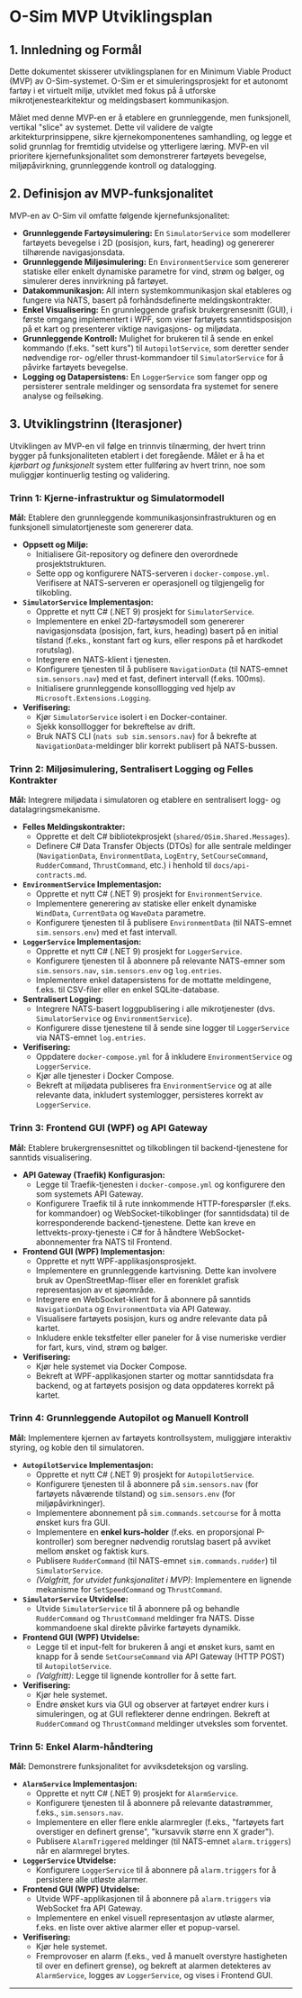 # O-Sim MVP Utviklingsplan

## 1. Innledning og Formål

Dette dokumentet skisserer utviklingsplanen for en Minimum Viable Product (MVP) av O-Sim-systemet. O-Sim er et simuleringsprosjekt for et autonomt fartøy i et virtuelt miljø, utviklet med fokus på å utforske mikrotjenestearkitektur og meldingsbasert kommunikasjon.

Målet med denne MVP-en er å etablere en grunnleggende, men funksjonell, vertikal "slice" av systemet. Dette vil validere de valgte arkitekturprinsippene, sikre kjernekomponentenes samhandling, og legge et solid grunnlag for fremtidig utvidelse og ytterligere læring. MVP-en vil prioritere kjernefunksjonalitet som demonstrerer fartøyets bevegelse, miljøpåvirkning, grunnleggende kontroll og datalogging.

## 2. Definisjon av MVP-funksjonalitet

MVP-en av O-Sim vil omfatte følgende kjernefunksjonalitet:

- **Grunnleggende Fartøysimulering:** En `SimulatorService` som modellerer fartøyets bevegelse i 2D (posisjon, kurs, fart, heading) og genererer tilhørende navigasjonsdata.
- **Grunnleggende Miljøsimulering:** En `EnvironmentService` som genererer statiske eller enkelt dynamiske parametre for vind, strøm og bølger, og simulerer deres innvirkning på fartøyet.
- **Datakommunikasjon:** All intern systemkommunikasjon skal etableres og fungere via NATS, basert på forhåndsdefinerte meldingskontrakter.
- **Enkel Visualisering:** En grunnleggende grafisk brukergrensesnitt (GUI), i første omgang implementert i WPF, som viser fartøyets sanntidsposisjon på et kart og presenterer viktige navigasjons- og miljødata.
- **Grunnleggende Kontroll:** Mulighet for brukeren til å sende en enkel kommando (f.eks. "sett kurs") til `AutopilotService`, som deretter sender nødvendige ror- og/eller thrust-kommandoer til `SimulatorService` for å påvirke fartøyets bevegelse.
- **Logging og Datapersistens:** En `LoggerService` som fanger opp og persisterer sentrale meldinger og sensordata fra systemet for senere analyse og feilsøking.

## 3. Utviklingstrinn (Iterasjoner)

Utviklingen av MVP-en vil følge en trinnvis tilnærming, der hvert trinn bygger på funksjonaliteten etablert i det foregående. Målet er å ha et _kjørbart og funksjonelt_ system etter fullføring av hvert trinn, noe som muliggjør kontinuerlig testing og validering.

### Trinn 1: Kjerne-infrastruktur og Simulatormodell

**Mål:** Etablere den grunnleggende kommunikasjonsinfrastrukturen og en funksjonell simulatortjeneste som genererer data.

- **Oppsett og Miljø:**
  - Initialisere Git-repository og definere den overordnede prosjektstrukturen.
  - Sette opp og konfigurere NATS-serveren i `docker-compose.yml`. Verifisere at NATS-serveren er operasjonell og tilgjengelig for tilkobling.
- **`SimulatorService` Implementasjon:**
  - Opprette et nytt C# (.NET 9) prosjekt for `SimulatorService`.
  - Implementere en enkel 2D-fartøysmodell som genererer navigasjonsdata (posisjon, fart, kurs, heading) basert på en initial tilstand (f.eks., konstant fart og kurs, eller respons på et hardkodet rorutslag).
  - Integrere en NATS-klient i tjenesten.
  - Konfigurere tjenesten til å publisere `NavigationData` (til NATS-emnet `sim.sensors.nav`) med et fast, definert intervall (f.eks. 100ms).
  - Initialisere grunnleggende konsolllogging ved hjelp av `Microsoft.Extensions.Logging`.
- **Verifisering:**
  - Kjør `SimulatorService` isolert i en Docker-container.
  - Sjekk konsolllogger for bekreftelse av drift.
  - Bruk NATS CLI (`nats sub sim.sensors.nav`) for å bekrefte at `NavigationData`-meldinger blir korrekt publisert på NATS-bussen.

### Trinn 2: Miljøsimulering, Sentralisert Logging og Felles Kontrakter

**Mål:** Integrere miljødata i simulatoren og etablere en sentralisert logg- og datalagringsmekanisme.

- **Felles Meldingskontrakter:**
  - Opprette et delt C# bibliotekprosjekt (`shared/OSim.Shared.Messages`).
  - Definere C# Data Transfer Objects (DTOs) for alle sentrale meldinger (`NavigationData`, `EnvironmentData`, `LogEntry`, `SetCourseCommand`, `RudderCommand`, `ThrustCommand`, etc.) i henhold til `docs/api-contracts.md`.
- **`EnvironmentService` Implementasjon:**
  - Opprette et nytt C# (.NET 9) prosjekt for `EnvironmentService`.
  - Implementere generering av statiske eller enkelt dynamiske `WindData`, `CurrentData` og `WaveData` parametre.
  - Konfigurere tjenesten til å publisere `EnvironmentData` (til NATS-emnet `sim.sensors.env`) med et fast intervall.
- **`LoggerService` Implementasjon:**
  - Opprette et nytt C# (.NET 9) prosjekt for `LoggerService`.
  - Konfigurere tjenesten til å abonnere på relevante NATS-emner som `sim.sensors.nav`, `sim.sensors.env` og `log.entries`.
  - Implementere enkel datapersistens for de mottatte meldingene, f.eks. til CSV-filer eller en enkel SQLite-database.
- **Sentralisert Logging:**
  - Integrere NATS-basert loggpublisering i alle mikrotjenester (dvs. `SimulatorService` og `EnvironmentService`).
  - Konfigurere disse tjenestene til å sende sine logger til `LoggerService` via NATS-emnet `log.entries`.
- **Verifisering:**
  - Oppdatere `docker-compose.yml` for å inkludere `EnvironmentService` og `LoggerService`.
  - Kjør alle tjenester i Docker Compose.
  - Bekreft at miljødata publiseres fra `EnvironmentService` og at alle relevante data, inkludert systemlogger, persisteres korrekt av `LoggerService`.

### Trinn 3: Frontend GUI (WPF) og API Gateway

**Mål:** Etablere brukergrensesnittet og tilkoblingen til backend-tjenestene for sanntids visualisering.

- **API Gateway (Traefik) Konfigurasjon:**
  - Legge til Traefik-tjenesten i `docker-compose.yml` og konfigurere den som systemets API Gateway.
  - Konfigurere Traefik til å rute innkommende HTTP-forespørsler (f.eks. for kommandoer) og WebSocket-tilkoblinger (for sanntidsdata) til de korresponderende backend-tjenestene. Dette kan kreve en lettvekts-proxy-tjeneste i C# for å håndtere WebSocket-abonnementer fra NATS til Frontend.
- **Frontend GUI (WPF) Implementasjon:**
  - Opprette et nytt WPF-applikasjonsprosjekt.
  - Implementere en grunnleggende kartvisning. Dette kan involvere bruk av OpenStreetMap-fliser eller en forenklet grafisk representasjon av et sjøområde.
  - Integrere en WebSocket-klient for å abonnere på sanntids `NavigationData` og `EnvironmentData` via API Gateway.
  - Visualisere fartøyets posisjon, kurs og andre relevante data på kartet.
  - Inkludere enkle tekstfelter eller paneler for å vise numeriske verdier for fart, kurs, vind, strøm og bølger.
- **Verifisering:**
  - Kjør hele systemet via Docker Compose.
  - Bekreft at WPF-applikasjonen starter og mottar sanntidsdata fra backend, og at fartøyets posisjon og data oppdateres korrekt på kartet.

### Trinn 4: Grunnleggende Autopilot og Manuell Kontroll

**Mål:** Implementere kjernen av fartøyets kontrollsystem, muliggjøre interaktiv styring, og koble den til simulatoren.

- **`AutopilotService` Implementasjon:**
  - Opprette et nytt C# (.NET 9) prosjekt for `AutopilotService`.
  - Konfigurere tjenesten til å abonnere på `sim.sensors.nav` (for fartøyets nåværende tilstand) og `sim.sensors.env` (for miljøpåvirkninger).
  - Implementere abonnement på `sim.commands.setcourse` for å motta ønsket kurs fra GUI.
  - Implementere en **enkel kurs-holder** (f.eks. en proporsjonal P-kontroller) som beregner nødvendig rorutslag basert på avviket mellom ønsket og faktisk kurs.
  - Publisere `RudderCommand` (til NATS-emnet `sim.commands.rudder`) til `SimulatorService`.
  - _(Valgfritt, for utvidet funksjonalitet i MVP)_: Implementere en lignende mekanisme for `SetSpeedCommand` og `ThrustCommand`.
- **`SimulatorService` Utvidelse:**
  - Utvide `SimulatorService` til å abonnere på og behandle `RudderCommand` og `ThrustCommand` meldinger fra NATS. Disse kommandoene skal direkte påvirke fartøyets dynamikk.
- **Frontend GUI (WPF) Utvidelse:**
  - Legge til et input-felt for brukeren å angi et ønsket kurs, samt en knapp for å sende `SetCourseCommand` via API Gateway (HTTP POST) til `AutopilotService`.
  - _(Valgfritt)_: Legge til lignende kontroller for å sette fart.
- **Verifisering:**
  - Kjør hele systemet.
  - Endre ønsket kurs via GUI og observer at fartøyet endrer kurs i simuleringen, og at GUI reflekterer denne endringen. Bekreft at `RudderCommand` og `ThrustCommand` meldinger utveksles som forventet.

### Trinn 5: Enkel Alarm-håndtering

**Mål:** Demonstrere funksjonalitet for avviksdeteksjon og varsling.

- **`AlarmService` Implementasjon:**
  - Opprette et nytt C# (.NET 9) prosjekt for `AlarmService`.
  - Konfigurere tjenesten til å abonnere på relevante datastrømmer, f.eks., `sim.sensors.nav`.
  - Implementere en eller flere enkle alarmregler (f.eks., "fartøyets fart overstiger en definert grense", "kursavvik større enn X grader").
  - Publisere `AlarmTriggered` meldinger (til NATS-emnet `alarm.triggers`) når en alarmregel brytes.
- **`LoggerService` Utvidelse:**
  - Konfigurere `LoggerService` til å abonnere på `alarm.triggers` for å persistere alle utløste alarmer.
- **Frontend GUI (WPF) Utvidelse:**
  - Utvide WPF-applikasjonen til å abonnere på `alarm.triggers` via WebSocket fra API Gateway.
  - Implementere en enkel visuell representasjon av utløste alarmer, f.eks. en liste over aktive alarmer eller et popup-varsel.
- **Verifisering:**
  - Kjør hele systemet.
  - Fremprovoser en alarm (f.eks., ved å manuelt overstyre hastigheten til over en definert grense), og bekreft at alarmen detekteres av `AlarmService`, logges av `LoggerService`, og vises i Frontend GUI.

---
